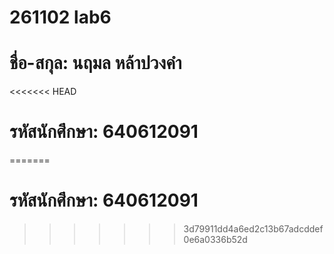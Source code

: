 # 261102 lab6
# ชื่อ-สกุล: นฤมล หล้าปวงคำ
<<<<<<< HEAD
# รหัสนักศึกษา: 640612091
=======
# รหัสนักศึกษา: 640612091
>>>>>>> 3d79911dd4a6ed2c13b67adcddef0e6a0336b52d
